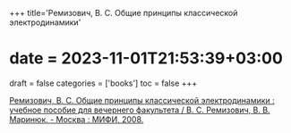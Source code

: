 +++
title='Ремизович, В. С. Общие принципы классической электродинамики'
# date = 2023-11-01T21:53:39+03:00
draft = false
categories = ['books']
toc = false
+++

[Ремизович, В. С. Общие принципы классической электродинамики : учебное пособие для вечернего факультета / В. С. Ремизович, В. В. Маринюк. - Москва : МИФИ, 2008.](http://library.mephi.ru/data/book-mephi/%D0%A0%D0%B5%D0%BC%D0%B8%D0%B7%D0%BE%D0%B2%D0%B8%D1%87_%D0%9E%D0%B1%D1%89%D0%B8%D0%B5%20%D0%BF%D1%80%D0%B8%D0%BD%D1%86%D0%B8%D0%BF%D1%8B%20%D0%BA%D0%BB%D0%B0%D1%81%D1%81%D0%B8%D1%87%D0%B5%D1%81%D0%BA%D0%BE%D0%B9%20%D1%8D%D0%BB%D0%B5%D0%BA%D1%82%D1%80%D0%BE%D0%B4%D0%B8%D0%BD%D0%B0%D0%BC%D0%B8%D0%BA%D0%B8_2008/%D0%A0%D0%B5%D0%BC%D0%B8%D0%B7%D0%BE%D0%B2%D0%B8%D1%87_%D0%9E%D0%B1%D1%89%D0%B8%D0%B5%20%D0%BF%D1%80%D0%B8%D0%BD%D1%86%D0%B8%D0%BF%D1%8B%20%D0%BA%D0%BB%D0%B0%D1%81%D1%81%D0%B8%D1%87%D0%B5%D1%81%D0%BA%D0%BE%D0%B9%20%D1%8D%D0%BB%D0%B5%D0%BA%D1%82%D1%80%D0%BE%D0%B4%D0%B8%D0%BD%D0%B0%D0%BC%D0%B8%D0%BA%D0%B8_2008.pdf)